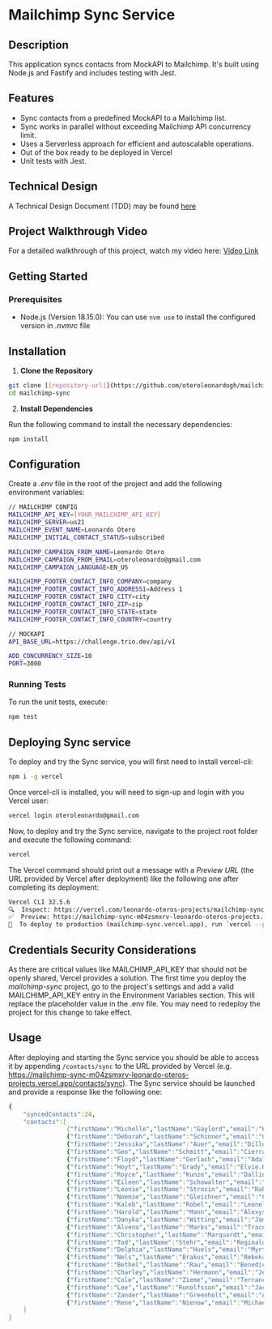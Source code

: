 # Mailchimp Sync Service

## Description

This application syncs contacts from MockAPI to Mailchimp. It's built using Node.js and Fastify and includes testing with Jest.

## Features

- Sync contacts from a predefined MockAPI to a Mailchimp list.
- Sync works in parallel without exceeding Mailchimp API concurrency limit.
- Uses a Serverless approach for efficient and autoscalable operations.
- Out of the box ready to be deployed in Vercel
- Unit tests with Jest.

## Technical Design

A Technical Design Document (TDD) may be found [here](https://docs.google.com/document/d/1C3H6NfypNfUvZXkITErf2MjLpeTDUAf0zlnszk32zgM/edit?usp=sharing)

## Project Walkthrough Video

For a detailed walkthrough of this project, watch my video here: [Video Link](https://drive.google.com/file/d/1J5fRmVHQDgp9B4dXJT8MLDe9y1REijSb/view?usp=sharing)
  
## Getting Started

### Prerequisites

- Node.js (Version 18.15.0): You can use `nvm use` to install the configured version in *.nvmrc* file

## Installation

1. **Clone the Repository**

```bash
git clone [[repository-url]](https://github.com/oteroleonardogh/mailchimp-sync.git)
cd mailchimp-sync
```

2. **Install Dependencies**

Run the following command to install the necessary dependencies:

```bash
npm install
```

## Configuration

Create a *.env* file in the root of the project and add the following environment variables:

```bash
// MAILCHIMP CONFIG
MAILCHIMP_API_KEY=[YOUR_MAILCHIMP_API_KEY]
MAILCHIMP_SERVER=us21
MAILCHIMP_EVENT_NAME=Leonardo Otero
MAILCHIMP_INITIAL_CONTACT_STATUS=subscribed

MAILCHIMP_CAMPAIGN_FROM_NAME=Leonardo Otero
MAILCHIMP_CAMPAIGN_FROM_EMAIL=oteroleonardo@gmail.com
MAILCHIMP_CAMPAIGN_LANGUAGE=EN_US

MAILCHIMP_FOOTER_CONTACT_INFO_COMPANY=company
MAILCHIMP_FOOTER_CONTACT_INFO_ADDRESS1=Address 1
MAILCHIMP_FOOTER_CONTACT_INFO_CITY=city
MAILCHIMP_FOOTER_CONTACT_INFO_ZIP=zip
MAILCHIMP_FOOTER_CONTACT_INFO_STATE=state
MAILCHIMP_FOOTER_CONTACT_INFO_COUNTRY=country

// MOCKAPI
API_BASE_URL=https://challenge.trio.dev/api/v1

ADD_CONCURRENCY_SIZE=10
PORT=3000
```

### Running Tests

To run the unit tests, execute:

```bash
npm test
```

## Deploying Sync service

To deploy and try the Sync service, you will first need to install vercel-cli:

```bash
npm i -g vercel
```

Once vercel-cli is installed, you will need to sign-up and login with you Vercel user:

```bash
vercel login oteroleonardo@gmail.com
```

Now, to deploy and try the Sync service, navigate to the project root folder and execute the following command:

```bash
vercel
```

The Vercel command should print out a message with a *Preview URL* (the URL provided by Vercel after deployment) like the following one after completing its deployment:

```bash
Vercel CLI 32.5.6
🔍  Inspect: https://vercel.com/leonardo-oteros-projects/mailchimp-sync/H35SnuZqKAydoKGzise7T4LtwptW [3s]
✅  Preview: https://mailchimp-sync-m04zsmxrv-leonardo-oteros-projects.vercel.app [3s]
📝  To deploy to production (mailchimp-sync.vercel.app), run `vercel --prod`
```

## Credentials Security Considerations

As there are critical values like MAILCHIMP_API_KEY that should not be openly shared, Vercel provides a solution. The first time you deploy the *mailchimp-sync* project, go to the project's settings and add a valid MAILCHIMP_API_KEY entry in the Environment Variables section. This will replace the placeholder value in the .env file. You may need to redeploy the project for this change to take effect.

## Usage

After deploying and starting the Sync service you should be able to access it by appending `/contacts/sync` to the URL provided by Vercel (e.g. https://mailchimp-sync-m04zsmxrv-leonardo-oteros-projects.vercel.app/contacts/sync). The Sync service should be launched and provide a response like the following one:

```yaml
{
    "syncedContacts":24,
    "contacts":[
                {"firstName":"Michelle","lastName":"Gaylord","email":"Kirk.Fritsch424@yahoo.com"},
                {"firstName":"Deborah","lastName":"Schinner","email":"Corbin.Abshire32@yahoo.com"},
                {"firstName":"Jessika","lastName":"Auer","email":"Dillon167@hotmail.com"},
                {"firstName":"Geo","lastName":"Schmitt","email":"Cierra_Walsh683@gmail.com"},
                {"firstName":"Floyd","lastName":"Gerlach","email":"Adalberto91@icloud.com"},
                {"firstName":"Hoyt","lastName":"Grady","email":"Elvie.Hagenes631@hotmail.com"},
                {"firstName":"Royce","lastName":"Kunze","email":"Dallin_Powlowski999@gmail.com"},
                {"firstName":"Eileen","lastName":"Schowalter","email":"Jameson698@yahoo.com"},
                {"firstName":"Leonie","lastName":"Strosin","email":"Raheem.DAmore433@yahoo.com"},
                {"firstName":"Noemie","lastName":"Gleichner","email":"Cristina538@icloud.com"},
                {"firstName":"Kaleb","lastName":"Robel","email":"Leonel.Sipes132@gmail.com"},
                {"firstName":"Harold","lastName":"Mann","email":"Alexys_Aufderhar172@hotmail.com"},
                {"firstName":"Danyka","lastName":"Witting","email":"Jamil787@yahoo.com"},
                {"firstName":"Alvena","lastName":"Marks","email":"Trace.Johnston464@icloud.com"},
                {"firstName":"Christopher","lastName":"Marquardt","email":"Felipe25@outlook.com"},
                {"firstName":"Tod","lastName":"Stehr","email":"Reginald_Bechtelar651@hotmail.com"},
                {"firstName":"Delphia","lastName":"Huels","email":"Myrtis668@icloud.com"},
                {"firstName":"Nels","lastName":"Brakus","email":"Rebeka_Thompson946@gmail.com"},
                {"firstName":"Bethel","lastName":"Rau","email":"Benedict_Kunze777@gmail.com"},
                {"firstName":"Charley","lastName":"Hermann","email":"Jennie.Kessler284@outlook.com"},
                {"firstName":"Cole","lastName":"Zieme","email":"Terrance182@outlook.com"},
                {"firstName":"Lee","lastName":"Runolfsson","email":"Jackie675@gmail.com"},
                {"firstName":"Zander","lastName":"Greenholt","email":"Austin545@yahoo.com"},
                {"firstName":"Rene","lastName":"Nienow","email":"Michael_Dach764@outlook.com"}
    ]
}
```
